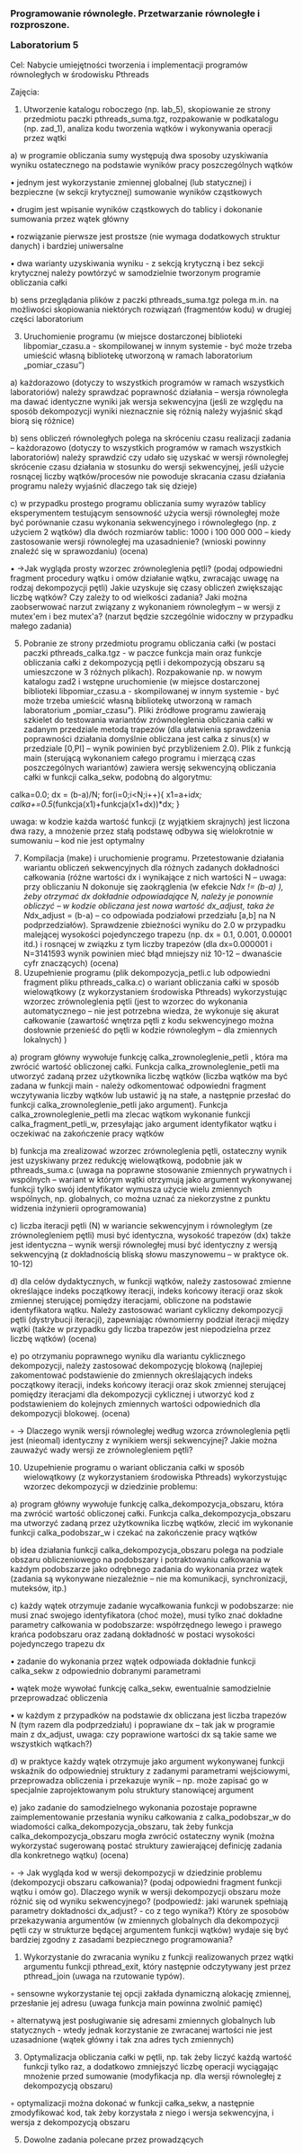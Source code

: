 <h3>Programowanie równoległe. Przetwarzanie równoległe i rozproszone.
  
Laboratorium 5</h3>

Cel: Nabycie umiejętności tworzenia i implementacji programów równoległych w środowisku Pthreads

Zajęcia:
1. Utworzenie katalogu roboczego (np. lab_5), skopiowanie ze strony przedmiotu paczki
pthreads_suma.tgz, rozpakowanie w podkatalogu (np. zad_1), analiza kodu tworzenia wątków i
wykonywania operacji przez wątki

a) w programie obliczania sumy występują dwa sposoby uzyskiwania wyniku ostatecznego na
podstawie wyników pracy poszczególnych wątków

• jednym jest wykorzystanie zmiennej globalnej (lub statycznej) i bezpieczne (w sekcji
krytycznej) sumowanie wyników cząstkowych

• drugim jest wpisanie wyników cząstkowych do tablicy i dokonanie sumowania przez wątek
główny

• rozwiązanie pierwsze jest prostsze (nie wymaga dodatkowych struktur danych) i bardziej
uniwersalne

• dwa warianty uzyskiwania wyniku - z sekcją krytyczną i bez sekcji krytycznej należy
powtórzyć w samodzielnie tworzonym programie obliczania całki

b) sens przeglądania plików z paczki pthreads_suma.tgz polega m.in. na możliwości
skopiowania niektórych rozwiązań (fragmentów kodu) w drugiej części laboratorium

3. Uruchomienie programu (w miejsce dostarczonej biblioteki libpomiar_czasu.a - skompilowanej w
innym systemie - być może trzeba umieścić własną bibliotekę utworzoną w ramach
laboratorium „pomiar_czasu”)

a) każdorazowo (dotyczy to wszystkich programów w ramach wszystkich laboratoriów) należy
sprawdzać poprawność działania – wersja równoległa ma dawać identyczne wyniki jak
wersja sekwencyjna (jeśli ze względu na sposób dekompozycji wyniki nieznacznie się różnią
należy wyjaśnić skąd biorą się różnice)

b) sens obliczeń równoległych polega na skróceniu czasu realizacji zadania – każdorazowo
(dotyczy to wszystkich programów w ramach wszystkich laboratoriów) należy sprawdzić czy
udało się uzyskać w wersji równoległej skrócenie czasu działania w stosunku do wersji
sekwencyjnej, jeśli użycie rosnącej liczby wątków/procesów nie powoduje skracania czasu
działania programu należy wyjaśnić dlaczego tak się dzieje)

c) w przypadku prostego programu obliczania sumy wyrazów tablicy eksperymentem testującym
sensowność użycia wersji równoległej może być porównanie czasu wykonania sekwencyjnego i
równoległego (np. z użyciem 2 wątków) dla dwóch rozmiarów tablic: 1000 i 100 000 000 – kiedy
zastosowanie wersji równoległej ma uzasadnienie? (wnioski powinny znaleźć się w
sprawozdaniu) (ocena)

• ->Jak wygląda prosty wzorzec zrównoleglenia pętli? (podaj odpowiedni fragment procedury wątku i
omów działanie wątku, zwracając uwagę na rodzaj dekompozycji pętli) Jakie uzyskuje się czasy
obliczeń zwiększając liczbę wątków? Czy zależy to od wielkości zadania? Jaki można zaobserwować
narzut związany z wykonaniem równoległym – w wersji z mutex'em i bez mutex'a? (narzut będzie
szczególnie widoczny w przypadku małego zadania)

5. Pobranie ze strony przedmiotu programu obliczania całki (w postaci paczki pthreads_calka.tgz - w
paczce funkcja main oraz funkcje obliczania całki z dekompozycją pętli i dekompozycją obszaru są
umieszczone w 3 różnych plikach). Rozpakowanie np. w nowym katalogu zad2 i wstępne
uruchomienie (w miejsce dostarczonej biblioteki libpomiar_czasu.a - skompilowanej w innym
systemie - być może trzeba umieścić własną bibliotekę utworzoną w ramach laboratorium
„pomiar_czasu”). Pliki źródłowe programu zawierają szkielet do testowania wariantów
zrównoleglenia obliczania całki w zadanym przedziale metodą trapezów (dla ułatwienia sprawdzenia
poprawności działania domyślnie obliczana jest całka z sinus(x) w przedziale [0,PI] – wynik powinien
być przybliżeniem 2.0). Plik z funkcją main (sterującą wykonaniem całego programu i mierzącą czas
poszczególnych wariantów) zawiera wersję sekwencyjną obliczania całki w funkcji calka_sekw,
podobną do algorytmu:

calka=0.0; dx = (b-a)/N;
for(i=0;i<N;i++){
x1=a+i*dx;
calka+=0.5*(funkcja(x1)+funkcja(x1+dx))*dx;
}

uwaga: w kodzie każda wartość funkcji (z wyjątkiem skrajnych) jest liczona dwa razy, a mnożenie
przez stałą podstawę odbywa się wielokrotnie w sumowaniu – kod nie jest optymalny

7. Kompilacja (make) i uruchomienie programu. Przetestowanie działania wariantu obliczeń
sekwencyjnych dla różnych zadanych dokładności całkowania (różne wartości dx i wynikające z nich
wartości N – uwaga: przy obliczaniu N dokonuje się zaokrąglenia (w efekcie N*dx != (b-a) ), żeby
otrzymać dx dokładnie odpowiadające N, należy je ponownie obliczyć – w kodzie obliczana jest
nowa wartość dx_adjust, taka że N*dx_adjust = (b-a) – co odpowiada podziałowi przedziału [a,b] na
N podprzedziałów). Sprawdzenie zbieżności wyniku do 2.0 w przypadku malejącej wysokości
pojedynczego trapezu (np. dx = 0.1, 0.001, 0.00001 itd.) i rosnącej w związku z tym liczby trapezów
(dla dx=0.000001 i N=3141593 wynik powinien mieć błąd mniejszy niż 10-12 – dwanaście cyfr
znaczących) (ocena)
8. Uzupełnienie programu (plik dekompozycja_petli.c lub odpowiedni fragment pliku pthreads_calka.c)
o wariant obliczania całki w sposób wielowątkowy (z wykorzystaniem środowiska Pthreads)
wykorzystując wzorzec zrównoleglenia pętli (jest to wzorzec do wykonania automatycznego – nie
jest potrzebna wiedza, że wykonuje się akurat całkowanie (zawartość wnętrza pętli z kodu
sekwencyjnego można dosłownie przenieść do pętli w kodzie równoległym – dla zmiennych
lokalnych) )

a) program główny wywołuje funkcję calka_zrownoleglenie_petli , która ma zwrócić wartość
obliczonej całki. Funkcja calka_zrownoleglenie_petli ma utworzyć zadaną przez użytkownika
liczbę wątków (liczba wątków ma być zadana w funkcji main - należy odkomentować
odpowiedni fragment wczytywania liczby wątków lub ustawić ją na stałe, a następnie przesłać do
funkcji calka_zrownoleglenie_petli jako argument). Funkcja calka_zrownoleglenie_petli ma
zlecac wątkom wykonanie funkcji calka_fragment_petli_w, przesyłając jako argument
identyfikator wątku i oczekiwać na zakończenie pracy wątków

b) funkcja ma zrealizować wzorzec zrównoleglenia pętli, ostateczny wynik jest uzyskiwany przez
redukcję wielowątkową, podobnie jak w pthreads_suma.c (uwaga na poprawne stosowanie
zmiennych prywatnych i wspólnych – wariant w którym wątki otrzymują jako argument
wykonywanej funkcji tylko swój identyfikator wymusza użycie wielu zmiennych wspólnych, np.
globalnych, co można uznać za niekorzystne z punktu widzenia inżynierii oprogramowania)

c) liczba iteracji pętli (N) w wariancie sekwencyjnym i równoległym (ze zrównolegleniem pętli)
musi być identyczna, wysokość trapezów (dx) także jest identyczna – wynik wersji równoległej
musi być identyczny z wersją sekwencyjną (z dokładnością bliską słowu maszynowemu – w
praktyce ok. 10-12)

d) dla celów dydaktycznych, w funkcji wątków, należy zastosować zmienne określające indeks
początkowy iteracji, indeks końcowy iteracji oraz skok zmiennej sterującej pomiędzy iteracjami,
obliczone na podstawie identyfikatora wątku. Należy zastosować wariant cykliczny
dekompozycji pętli (dystrybucji iteracji), zapewniając równomierny podział iteracji między wątki
(także w przypadku gdy liczba trapezów jest niepodzielna przez liczbę wątków) (ocena)

e) po otrzymaniu poprawnego wyniku dla wariantu cyklicznego dekompozycji, należy zastosować
dekompozycję blokową (najlepiej zakomentować podstawienie do zmiennych określających
indeks początkowy iteracji, indeks końcowy iteracji oraz skok zmiennej sterującej pomiędzy
iteracjami dla dekompozycji cyklicznej i utworzyć kod z podstawieniem do kolejnych zmiennych
wartości odpowiednich dla dekompozycji blokowej. (ocena)

◦ -> Dlaczego wynik wersji równoległej według wzorca zrównoleglenia pętli jest (nieomal)
identyczny z wynikiem wersji sekwencyjnej? Jakie można zauważyć wady wersji ze
zrównolegleniem pętli?

10. Uzupełnienie programu o wariant obliczania całki w sposób wielowątkowy (z wykorzystaniem
środowiska Pthreads) wykorzystując wzorzec dekompozycji w dziedzinie problemu:

a) program główny wywołuje funkcję calka_dekompozycja_obszaru, która ma zwrócić wartość
obliczonej całki. Funkcja calka_dekompozycja_obszaru ma utworzyć zadaną przez użytkownika
liczbę wątków, zlecić im wykonanie funkcji calka_podobszar_w i czekać na zakończenie pracy
wątków

b) idea działania funkcji calka_dekompozycja_obszaru polega na podziale obszaru obliczeniowego
na podobszary i potraktowaniu całkowania w każdym podobszarze jako odrębnego zadania do
wykonania przez wątek (zadania są wykonywane niezależnie – nie ma komunikacji,
synchronizacji, muteksów, itp.)

c) każdy wątek otrzymuje zadanie wycałkowania funkcji w podobszarze: nie musi znać swojego
identyfikatora (choć może), musi tylko znać dokładne parametry całkowania w podobszarze:
współrzędnego lewego i prawego krańca podobszaru oraz zadaną dokładność w postaci
wysokości pojedynczego trapezu dx

• zadanie do wykonania przez wątek odpowiada dokładnie funkcji calka_sekw z odpowiednio
dobranymi parametrami

• wątek może wywołać funkcję calka_sekw, ewentualnie samodzielnie przeprowadzać
obliczenia

• w każdym z przypadków na podstawie dx obliczana jest liczba trapezów N (tym razem dla
podprzedziału) i poprawiane dx – tak jak w programie main z dx_adjust, uwaga: czy
poprawione wartości dx są takie same we wszystkich wątkach?)

d) w praktyce każdy wątek otrzymuje jako argument wykonywanej funkcji wskaźnik do
odpowiedniej struktury z zadanymi parametrami wejściowymi, przeprowadza obliczenia i
przekazuje wynik – np. może zapisać go w specjalnie zaprojektowanym polu struktury
stanowiącej argument

e) jako zadanie do samodzielnego wykonania pozostaje poprawne zaimplementowanie przesłania
wyniku całkowania z calka_podobszar_w do wiadomości calka_dekompozycja_obszaru, tak żeby
funkcja calka_dekompozycja_obszaru mogła zwrócić ostateczny wynik (można wykorzystać
sugerowaną postać struktury zawierającej definicję zadania dla konkretnego wątku) (ocena)

◦ -> Jak wygląda kod w wersji dekompozycji w dziedzinie problemu (dekompozycji obszaru
całkowania)? (podaj odpowiedni fragment funkcji wątku i omów go). Dlaczego wynik w wersji
dekompozycji obszaru może różnić się od wyniku sekwencyjnego? (podpowiedź: jaki warunek
spełniają parametry dokładności dx_adjust? - co z tego wynika?) Który ze sposobów
przekazywania argumentów (w zmiennych globalnych dla dekompozycji pętli czy w strukturze
będącej argumentem funkcji wątków) wydaje się być bardziej zgodny z zasadami bezpiecznego
programowania?

1. Wykorzystanie do zwracania wyniku z funkcji realizowanych przez wątki argumentu funkcji
pthread_exit, który następnie odczytywany jest przez pthread_join (uwaga na rzutowanie typów).

◦ sensowne wykorzystanie tej opcji zakłada dynamiczną alokację zmiennej, przesłanie jej adresu
(uwaga funkcja main powinna zwolnić pamięć)

◦ alternatywą jest posługiwanie się adresami zmiennych globalnych lub statycznych - wtedy jednak
korzystanie ze zwracanej wartości nie jest uzasadnione (wątek główny i tak zna adres tych
zmiennych)

3. Optymalizacja obliczania całki w pętli, np. tak żeby liczyć każdą wartość funkcji tylko raz, a
dodatkowo zmniejszyć liczbę operacji wyciągając mnożenie przed sumowanie (modyfikacja np. dla
wersji równoległej z dekompozycją obszaru)

◦ optymalizacji można dokonać w funkcji całka_sekw, a następnie zmodyfikować kod, tak żeby
korzystała z niego i wersja sekwencyjna, i wersja z dekompozycją obszaru

5. Dowolne zadania polecane przez prowadzących
